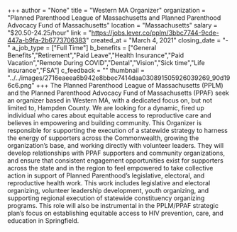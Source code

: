 +++
author = "None"
title = "Western MA Organizer"
organization = "Planned Parenthood League of Massachusetts and Planned Parenthood Advocacy Fund of Massachusetts"
location = "Massachusetts"
salary = "$20.50-24.25/hour"
link = "https://jobs.lever.co/pplm/3bbc7744-9cde-447a-b9fa-2b6773706383"
created_at = "March 4, 2021"
closing_date = "-"
a_job_type = ["Full Time"]
b_benefits = ["General Benefits","Retirement","Paid Leave","Health Insurance","Paid Vacation","Remote During COVID","Dental","Vision","Sick time","Life insurance","FSA"]
c_feedback = ""
thumbnail = "../../images/2716eaeea6b942e8bbec7414daa030891505926039269_90d196c6.png"
+++
The Planned Parenthood League of Massachusetts (PPLM) and the Planned Parenthood Advocacy Fund of Massachusetts (PPAF) seek an organizer based in Western MA, with a dedicated focus on, but not limited to, Hampden County. We are looking for a dynamic, fired up individual who cares about equitable access to reproductive care and believes in empowering and building community. This Organizer is responsible for supporting the execution of a statewide strategy to harness the energy of supporters across the Commonwealth, growing the organization’s base, and working directly with volunteer leaders. They will develop relationships with PPAF supporters and community organizations, and ensure that consistent engagement opportunities exist for supporters across the state and in the region to feel empowered to take collective action in support of Planned Parenthood’s legislative, electoral, and reproductive health work. This work includes legislative and electoral organizing, volunteer leadership development, youth organizing, and supporting regional execution of statewide constituency organizing programs. This role will also be instrumental in the PPLM/PPAF strategic plan’s focus on establishing equitable access to HIV prevention, care, and education in Springfield.


